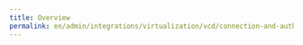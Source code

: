 ```yaml
---
title: Overview
permalink: en/admin/integrations/virtualization/vcd/сonnection-and-authorization.html
---
```

